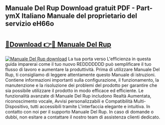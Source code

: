 ## Manuale Del Rup Download gratuit PDF - Part-ymX Italiano Manuale del proprietario del servizio eH66o

# <h2><a href="http://df95u9.blite.top/?on=Manuale+Del+Rup">🔗Download 👉🔴 Manuale Del Rup</a></h2>

[![Manuale Del Rup download](https://i.imgur.com/lujVjoI.png)](http://df95u9.blite.top/?on=Manuale+Del+Rup)
La tua porta verso L'efficienza in questa guida imparerai come il tuo nuovo REDDDDDDD può semplificare il tuo flusso di lavoro e aumentare la produttività. Prima di utilizzare Manuale Del Rup, ti consigliamo di leggere attentamente questo Manuale di istruzioni. Contiene informazioni importanti sulla configurazione, il funzionamento, la manutenzione e la risoluzione dei problemi del prodotto per garantire che sia possibile utilizzare il prodotto in modo efficace ed efficiente. Le funzionalità avanzate di Manuale Del Rup includono Realtà Aumentata, riconoscimento vocale, Avvisi personalizzabili e Compatibilità Multi-Dispositivo, tutti accessibili tramite L'interfaccia elegante e intuitiva. In contatto con noi per il supporto Manuale Del Rup. In caso di domande o dubbi, non esitare a contattare il nostro team di assistenza clienti dedicato.
